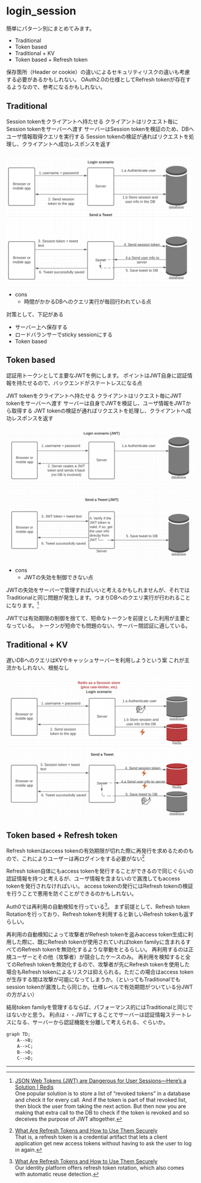 # login_session

簡単にパターン別にまとめてみます。

- Traditional
- Token based
- Traditional + KV
- Token based + Refresh token

保存箇所（Header or cookie）の違いによるセキュリティリスクの違いも考慮する必要があるかもしれない。
OAuth2.0の仕様としてRefresh tokenが存在するようなので、参考になるかもしれない。

## Traditional
Session tokenをクライアントへ持たせる
クライアントはリクエスト毎にSession tokenをサーバーへ渡す
サーバーはSession tokenを検証のため、DBへユーザ情報取得クエリを実行する
Session tokenの検証が通ればリクエストを処理し、クライアントへ成功レスポンスを返す

```mermaid

```
![traditional session image](../images/session_traditional.png)

- cons
  - 時間がかかるDBへのクエリ実行が毎回行われている点

対策として、下記がある
- サーバー上へ保存する
- ロードバランサーでsticky sessionにする
- Token based

## Token based
認証用トークンとして主要なJWTを例にします。
ポイントはJWT自身に認証情報を持たせるので、バックエンドがステートレスになる点

JWT tokenをクライアントへ持たせる
クライアントはリクエスト毎にJWT tokenをサーバーへ渡す
サーバーは自身でJWTを検証し、ユーザ情報をJWTから取得する
JWT tokenの検証が通ればリクエストを処理し、クライアントへ成功レスポンスを返す

![token based session image](../images/session_token.png)

- cons
  - JWTの失効を制御できない点

JWTの失効をサーバーで管理すればいいと考えるかもしれませんが、それではTraditionalと同じ問題が発生します。つまりDBへのクエリ実行が行われることになります。[^note44]

JWTでは有効期限の制御を捨てて、短命なトークンを前提とした利用が主要となっている。
トークンが短命でも問題のない、サーバー間認証に適している。

## Traditional + KV
遅いDBへのクエリはKVやキャッシュサーバーを利用しようという案
これが主流かもしれない、根拠なし

![traditional + kv session image](../images/session_traditional-kv.png)



## Token based + Refresh token

Refresh tokenはaccess tokenの有効期限が切れた際に再発行を求めるためのもので、これによりユーザーは再ログインをする必要がない[^note59]

Refresh token自体にもaccess tokenを発行することができるので同じぐらいの認証情報を持つと考えるが、ユーザ情報を含まないので漏洩してもaccess tokenを発行されなければいい。
access tokenの発行にはRefresh tokenの検証を行うことで悪用を防ぐことができるのかもしれない。

Auth0では再利用の自動検知を行っている[^note63]。
まず前提として、Refresh token Rotationを行っており、Refresh tokenを利用すると新しいRefresh tokenも返すらしい。

再利用の自動検知によって攻撃者がRefresh tokenを盗みaccess token生成に利用した際に、既にRefresh tokenが使用されていればtoken familyに含まれるすべてのRefresh tokenを無効化するような挙動をとるらしい。
再利用するのは正規ユーザーとその他（攻撃者）が競合したケースのみ。
再利用を検知すると全てのRefresh tokenを無効化するので、攻撃者が先にRefresh tokenを使用した場合もRefresh tokenによるリスクは抑えられる。ただこの場合はaccess tokenが生存する間は攻撃が可能になってしまうか。（といってもTraditionalでもsession tokenが漏洩したら同じか。仕様レベルで有効期間がついている分JWTの方がよい）

結局token familyを管理するならば、パフォーマンス的にはTraditionalと同じではないかと思う。
利点は・・JWTにすることでサーバーは認証情報ステートレスになる、サーバーから認証機能を分離して考えられる、ぐらいか。


```mermaid
graph TD;
    A-->B;
    A-->C;
    B-->D;
    C-->D;
```


---
[^note44]: [JSON Web Tokens (JWT) are Dangerous for User Sessions—Here’s a Solution | Redis](https://redis.com/blog/json-web-tokens-jwt-are-dangerous-for-user-sessions/)<br />
One popular solution is to store a list of “revoked tokens” in a database and check it for every call. And if the token is part of that revoked list, then block the user from taking the next action. But then now you are making that extra call to the DB to check if the token is revoked and so deceives the purpose of JWT altogether. 

[^note59]: [What Are Refresh Tokens and How to Use Them Securely](https://auth0.com/blog/refresh-tokens-what-are-they-and-when-to-use-them/)<br />
That is, a refresh token is a credential artifact that lets a client application get new access tokens without having to ask the user to log in again.

[^note63]: [What Are Refresh Tokens and How to Use Them Securely](https://auth0.com/blog/refresh-tokens-what-are-they-and-when-to-use-them/)<br />
Our identity platform offers refresh token rotation, which also comes with automatic reuse detection.
